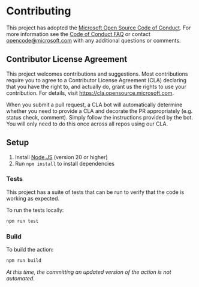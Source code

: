 # Contributing

This project has adopted the [Microsoft Open Source Code of Conduct](https://opensource.microsoft.com/codeofconduct/).
For more information see the [Code of Conduct FAQ](https://opensource.microsoft.com/codeofconduct/faq/) or
contact [opencode@microsoft.com](mailto:opencode@microsoft.com) with any additional questions or comments.

## Contributor License Agreement

This project welcomes contributions and suggestions.  Most contributions require you to agree to a
Contributor License Agreement (CLA) declaring that you have the right to, and actually do, grant us
the rights to use your contribution. For details, visit https://cla.opensource.microsoft.com.

When you submit a pull request, a CLA bot will automatically determine whether you need to provide
a CLA and decorate the PR appropriately (e.g. status check, comment). Simply follow the instructions
provided by the bot. You will only need to do this once across all repos using our CLA.

## Setup

1. Install [Node.JS](https://nodejs.org/) (version 20 or higher)
2. Run `npm install` to install dependencies

### Tests

This project has a suite of tests that can be run to verify that the code is working as expected.

To run the tests locally:

```bash
npm run test
```

### Build

To build the action:

```bash
npm run build
```

*At this time, the committing an updated version of the action is not automated.*